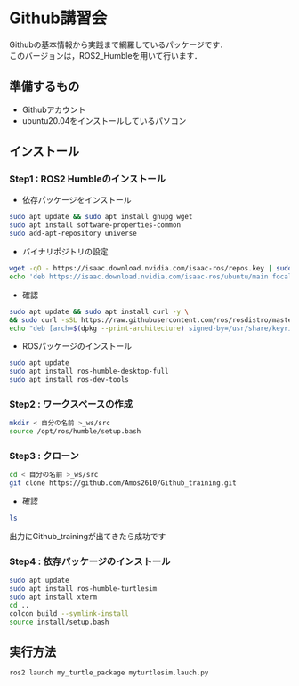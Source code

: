 # Github講習会  
Githubの基本情報から実践まで網羅しているパッケージです．\
このバージョンは，ROS2_Humbleを用いて行います．

## 準備するもの
- Githubアカウント
- ubuntu20.04をインストールしているパソコン
## インストール
### Step1 : ROS2 Humbleのインストール
- 依存パッケージをインストール
```bash
sudo apt update && sudo apt install gnupg wget
sudo apt install software-properties-common
sudo add-apt-repository universe
```  
- バイナリポジトリの設定
```bash
wget -qO - https://isaac.download.nvidia.com/isaac-ros/repos.key | sudo apt-key add -
echo 'deb https://isaac.download.nvidia.com/isaac-ros/ubuntu/main focal main' | sudo tee -a /etc/apt/sources.list"
```
- 確認
```bash
sudo apt update && sudo apt install curl -y \
&& sudo curl -sSL https://raw.githubusercontent.com/ros/rosdistro/master/ros.key -o /usr/share/keyrings/ros-archive-keyring.gpg
echo "deb [arch=$(dpkg --print-architecture) signed-by=/usr/share/keyrings/ros-archive-keyring.gpg] http://packages.ros.org/ros2/ubuntu focal main" | sudo tee /etc/apt/sources.list.d/ros2.list > /dev/null
```
- ROSパッケージのインストール
```bash
sudo apt update
sudo apt install ros-humble-desktop-full
sudo apt install ros-dev-tools
```
### Step2 : ワークスペースの作成
```bash
mkdir < 自分の名前 >_ws/src
source /opt/ros/humble/setup.bash
```
### Step3 : クローン
```bash
cd < 自分の名前 >_ws/src
git clone https://github.com/Amos2610/Github_training.git
```
- 確認
```bash
ls
```
出力にGithub_trainingが出てきたら成功です
### Step4 : 依存パッケージのインストール
```bash
sudo apt update
sudo apt install ros-humble-turtlesim
sudo apt install xterm
cd ..
colcon build --symlink-install
source install/setup.bash
```
## 実行方法
```bash
ros2 launch my_turtle_package myturtlesim.lauch.py
```





